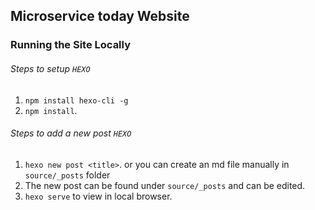 ## Microservice today Website

### Running the Site Locally

###### Steps to setup `HEXO` 
1. ```npm install hexo-cli -g```
2. ``` npm install ```.

###### Steps to add a new post `HEXO` 
1. ``` hexo new post <title> ```. or you can create an md file manually in  ```source/_posts``` folder
2. The new post can be found under ```source/_posts``` and can be edited.
3. ``` hexo serve ``` to view in local browser.


